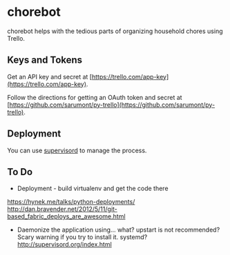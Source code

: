 chorebot
========

chorebot helps with the tedious parts of organizing household chores using
Trello. 

Keys and Tokens
---------------

Get an API key and secret at 
[https://trello.com/app-key](https://trello.com/app-key).

Follow the directions for getting an OAuth token and secret at
[https://github.com/sarumont/py-trello](https://github.com/sarumont/py-trello).

Deployment
----------

You can use [supervisord](http://supervisord.org/index.html) to manage the
process.




To Do
-----

* Deployment - build virtualenv and get the code there

https://hynek.me/talks/python-deployments/
http://dan.bravender.net/2012/5/11/git-based_fabric_deploys_are_awesome.html

* Daemonize the application using... what? 
  upstart is not recommended? Scary warning if you try to install it.
  systemd?
  http://supervisord.org/index.html

